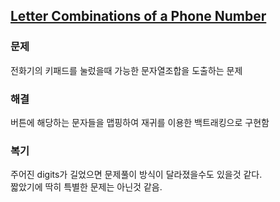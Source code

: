 ## [Letter Combinations of a Phone Number](https://leetcode.com/problems/letter-combinations-of-a-phone-number/description/?envType=problem-list-v2&envId=rab78cw1)

### 문제
전화기의 키패드를 눌렀을때 가능한 문자열조합을 도출하는 문제

### 해결
버튼에 해당하는 문자들을 맵핑하여 재귀를 이용한 백트래킹으로 구현함

### 복기
주어진 digits가 길었으면 문제풀이 방식이 달라졌을수도 있을것 같다. <br/>
짧았기에 딱히 특별한 문제는 아닌것 같음.
